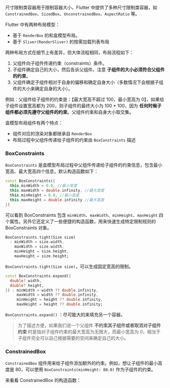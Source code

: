 尺寸限制类容器用于限制容器大小，Flutter 中提供了多种尺寸限制类容器，如 `ConstrainedBox`、`SizedBox`、`UnconstrainedBox`、`AspectRatio` 等。

Flutter 中有两种布局模型：

- 基于 `RenderBox` 的和盒模型布局。
- 基于 `Sliver(RenderSliver)` 的按需加载列表布局

两种布局方式在细节上有差异，但大体流程相同，布局流程如下：

1. 父组件向子组件传递约束（constraints）条件。
2. 子组件确定自己的大小，然后告诉父组件。注意 **子组件的大小必须符合父组件的约束**。
3. 父组件确定子组件相对于自身的偏移和确定自身大小（多数情况下会根据子组件的大小来确定自身的大小）。

例如：父组件给子组件的约束是：【最大宽高不超过 100，最小宽高为 0】，如果给子组件设置宽高都为 200，则子组件的最终大小为 100 * 100，因为 **任何时候子组件都必须先遵守父组件的约束**。父组件约束和自身大小取交集。

盒模型布局组件有两个特点：

- 组件对应的渲染对象都继承自 `RenderBox` 
- 布局过程中父组件传递给子组件的约束由 `BoxConstraints` 描述

### BoxConstraints

`BoxConstraints` 是盒模型布局过程中父组件传递给子组件的约束信息，包含最小宽高、最大宽高四个信息，默认构造函数如下：

```dart
const BoxConstraints({
  this.minWidth = 0.0, //最小宽度
  this.maxWidth = double.infinity, //最大宽度
  this.minHeight = 0.0, //最小高度
  this.maxHeight = double.infinity //最大高度
})
```

可以看到 BoxConstraints 包含 `minWidth`、`maxWidth`、`minHeight`、`maxHeight` 四个属性。另外它还定义了一些便捷的构造函数，用来快速生成特定限制规则的 BoxConstraints 对象。

```dart
BoxConstraints.tight(Size size)
  : minWidth = size.width,
    maxWidth = size.width,
    minHeight = size.height,
    maxHeight = size.height;
```

`BoxConstraints.tight(Size size)`，可以生成固定宽高的限制。

```dart
const BoxConstraints.expand({
  double? width,
  double? height,
}) : minWidth = width ?? double.infinity,
     maxWidth = width ?? double.infinity,
     minHeight = height ?? double.infinity,
     maxHeight = height ?? double.infinity;
```

`BoxConstraints.expand()` ：尽可能大的来填充另一个容器。

> 为了描述方便，如果我们说一个父组件 **不约束其子组件或者取消对子组件约束** 时是指对子组件约束的最大宽高为无限大，而最小宽高为 0，相当于子组件完全可以自己根据需要的空间来确定自己的大小。

### ConstrainedBox

`ConstrainedBox` 组件用来给子组件添加额外的约束。例如，想让子组件的最小高度是 80，可以使用 `BoxConstraints(minHeight: 80.0)` 作为子组件的约束。

来看看 ConstrainedBox 的构造函数：

